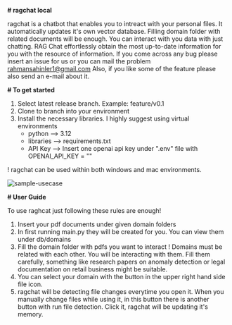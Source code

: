 **# ragchat local**

ragchat is a chatbot that enables you to intreact with your personal files. 
It automatically updates it's own vector database. Filling domain folder with related documents will be enough.
You can interact with you data with just chatting. RAG Chat effortlessly obtain the most up-to-date information for you with the resource of information.
If you come across any bug please insert an issue for us or you can mail the problem rahmansahinler1@gmail.com
Also, if you like some of the feature please also send an e-mail about it.

**# To get started**
1) Select latest release branch. Example: feature/v0.1
2) Clone to branch into your environment
3) Install the necessary libraries. I highly suggest using virtual environments
	- python --> 3.12
	- libraries --> requirements.txt
	- API Key --> Insert one openai api key under ".env" file with OPENAI_API_KEY = "<your api key here>"

! ragchat can be used within both windows and mac environments.

![sample-usecase](https://github.com/user-attachments/assets/071a8e4b-2479-4376-bb5c-a8d1d91be4d4)

**# User Guide**

To use raghcat just following these rules are enough!

1) Insert your pdf documents under given domain folders
2) In first running main.py they will be created for you. You can view them under db/domains
3) Fill the domain folder with pdfs you want to interact
! Domains must be related with each other. You will be interacting with them. Fill them carefully, something like research papers on anomaly detection or legal documentation on retail business might be suitable.
4) You can select your domain with the button in the upper right hand side file icon.
5) ragchat will be detecting file changes everytime you open it. When you manually change files while using it, in this button there is another button with run file detection. Click it, ragchat will be updating it's memory.
